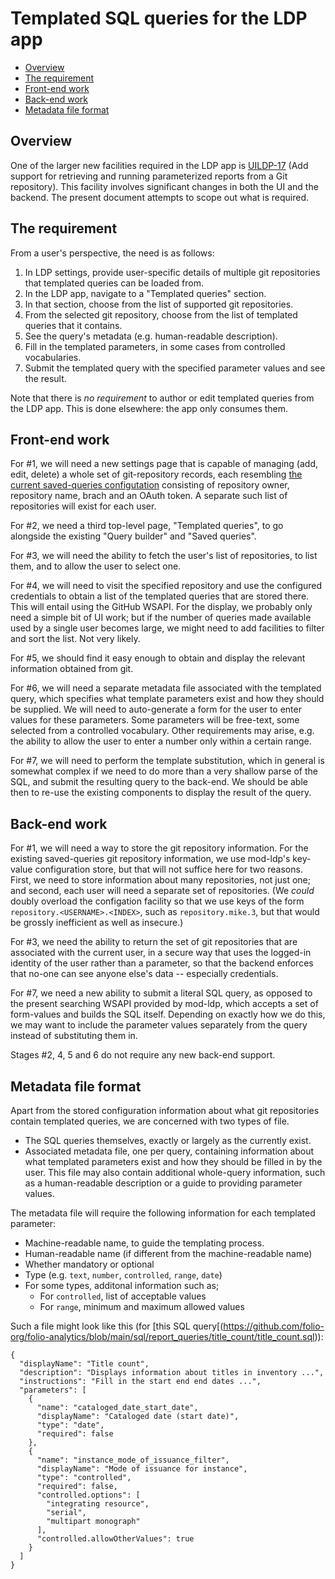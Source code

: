 # Templated SQL queries for the LDP app

<!-- md2toc -l 2 templated-sql-queries.md -->
* [Overview](#overview)
* [The requirement](#the-requirement)
* [Front-end work](#front-end-work)
* [Back-end work](#back-end-work)
* [Metadata file format](#metadata-file-format)



## Overview

One of the larger new facilities required in the LDP app is [UILDP-17](https://issues.folio.org/browse/UILDP-17) (Add support for retrieving and running parameterized reports from a Git repository). This facility involves significant changes in both the UI and the backend. The present document attempts to scope out what is required.


## The requirement

From a user's perspective, the need is as follows:
1. In LDP settings, provide user-specific details of multiple git repositories that templated queries can be loaded from.
2. In the LDP app, navigate to a "Templated queries" section.
3. In that section, choose from the list of supported git repositories.
4. From the selected git repository, choose from the list of templated queries that it contains.
5. See the query's metadata (e.g. human-readable description).
6. Fill in the templated parameters, in some cases from controlled vocabularies.
7. Submit the templated query with the specified parameter values and see the result.

Note that there is _no requirement_ to author or edit templated queries from the LDP app. This is done elsewhere: the app only consumes them.


## Front-end work

For #1, we will need a new settings page that is capable of managing (add, edit, delete) a whole set of git-repository records, each resembling [the current saved-queries configutation](https://folio-snapshot.dev.folio.org/settings/ldp/savedqueries) consisting of repository owner, repository name, brach and an OAuth token. A separate such list of repositories will exist for each user.

For #2, we need a third top-level page, "Templated queries", to go alongside the existing "Query builder" and "Saved queries".

For #3, we will need the ability to fetch the user's list of repositories, to list them, and to allow the user to select one.

For #4, we will need to visit the specified repository and use the configured credentials to obtain a list of the templated queries that are stored there. This will entail using the GitHub WSAPI. For the display, we probably only need a simple bit of UI work; but if the number of queries made available used by a single user becomes large, we might need to add facilities to filter and sort the list. Not very likely.

For #5, we should find it easy enough to obtain and display the relevant information obtained from git.

For #6, we will need a separate metadata file associated with the templated query, which specifies what template parameters exist and how they should be supplied. We will need to auto-generate a form for the user to enter values for these parameters. Some parameters will be free-text, some selected from a controlled vocabulary. Other requirements may arise, e.g. the ability to allow the user to enter a number only within a certain range.

For #7, we will need to perform the template substitution, which in general is somewhat complex if we need to do more than a very shallow parse of the SQL, and submit the resulting query to the back-end. We should be able then to re-use the existing components to display the result of the query.


## Back-end work

For #1, we will need a way to store the git repository information. For the existing saved-queries git repository information, we use mod-ldp's key-value configuration store, but that will not suffice here for two reasons. First, we need to store information about many repositories, not just one; and second, each user will need a separate set of repositories. (We _could_ doubly overload the configation facility so that we use keys of the form `repository.<USERNAME>.<INDEX>`, such as `repository.mike.3`, but that would be grossly inefficient as well as insecure.)

For #3, we need the ability to return the set of git repositories that are associated with the current user, in a secure way that uses the logged-in identity of the user rather than a parameter, so that the backend enforces that no-one can see anyone else's data -- especially credentials.

For #7, we need a new ability to submit a literal SQL query, as opposed to the present searching WSAPI provided by mod-ldp, which accepts a set of form-values and builds the SQL itself. Depending on exactly how we do this, we may want to include the parameter values separately from the query instead of substituting them in.

Stages #2, 4, 5 and 6 do not require any new back-end support.


## Metadata file format

Apart from the stored configuration information about what git repositories contain templated queries, we are concerned with two types of file.
* The SQL queries themselves, exactly or largely as the currently exist.
* Associated metadata file, one per query, containing information about what templated parameters exist and how they should be filled in by the user. This file may also contain additional whole-query information, such as a human-readable description or a guide to providing parameter values.

The metadata file will require the following information for each templated parameter:
* Machine-readable name, to guide the templating process.
* Human-readable name (if different from the machine-readable name)
* Whether mandatory or optional
* Type (e.g. `text`, `number`, `controlled`, `range`, `date`)
* For some types, additonal information such as;
  * For `controlled`, list of acceptable values
  * For `range`, minimum and maximum allowed values

Such a file might look like this (for [this SQL query[(https://github.com/folio-org/folio-analytics/blob/main/sql/report_queries/title_count/title_count.sql)):
```
{
  "displayName": "Title count",
  "description": "Displays information about titles in inventory ...",
  "instructions": "Fill in the start end end dates ...",
  "parameters": [
    {
      "name": "cataloged_date_start_date",
      "displayName": "Cataloged date (start date)",
      "type": "date",
      "required": false
    },
    {
      "name": "instance_mode_of_issuance_filter",
      "displayName": "Mode of issuance for instance",
      "type": "controlled",
      "required": false,
      "controlled.options": [
        "integrating resource",
        "serial",
        "multipart monograph"
      ],
      "controlled.allowOtherValues": true
    }
  ]
}
```
